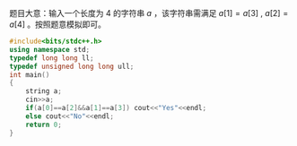 题目大意：输入一个长度为 $4$ 的字符串 $a$ ，该字符串需满足 $a[1]=a[3]$ , $a[2]=a[4]$ 。按照题意模拟即可。
```cpp
#include<bits/stdc++.h>
using namespace std;
typedef long long ll;
typedef unsigned long long ull;
int main()
{
	string a;
	cin>>a;
	if(a[0]==a[2]&&a[1]==a[3]) cout<<"Yes"<<endl;
	else cout<<"No"<<endl;
	return 0;
}

```
